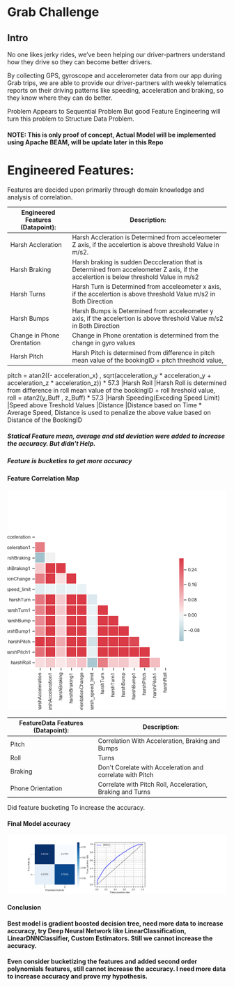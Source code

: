 
# Grab Challenge
## Intro
No one likes jerky rides, we’ve been helping our driver-partners understand how they drive so they can become better drivers.

By collecting GPS, gyroscope and accelerometer data from our app during Grab trips, we are able to provide our driver-partners with weekly telematics reports on their driving patterns like speeding, acceleration and braking, so they know where they can do better.

Problem Appears to Sequential Problem But good Feature Engineering will turn this problem to  Structure Data Problem.  

#### NOTE: This is only proof of concept, Actual Model will be implemented using Apache BEAM, will be update later in this Repo 

# Engineered Features:
Features are decided upon primarily through domain knowledge and analysis of correlation.

|Engineered Features (Datapoint):|Description: |
| -------------                  |---|
|Harsh Accleration                |Harsh Accleration is Determined from acceleometer Z axis, if the accelertion is above threshold Value in m/s2.
|Harsh Braking                   |Harsh braking is sudden Decccleration that is Determined from acceleometer Z axis,  if the accelertion is below threshold Value in m/s2
|Harsh Turns                  |Harsh Turn is Determined from acceleometer x axis, if the accelertion is above threshold Value m/s2 in Both Direction
|Harsh Bumps                   |Harsh Bumps is Determined from acceleometer y axis, if the accelertion is above threshold Value m/s2 in Both Direction
|Change in Phone Orentation                   |Change in Phone orentation is determined from the change in gyro values
|Harsh Pitch                          |Harsh Pitch is determined from difference in pitch mean value of the bookingID + pitch threshold value,  
pitch = atan2((- acceleration_x) , sqrt(acceleration_y * acceleration_y + acceleration_z * acceleration_z)) * 57.3
|Harsh Roll                          |Harsh Roll is determined from difference in roll mean value of the bookingID + roll hreshold value,  
roll = atan2(y_Buff , z_Buff) * 57.3
|Harsh Speeding(Exceding Speed Limit)                           |Speed above Treshold Values
|Distance                     |Distance based on Time * Average Speed, Distance is used to penalize the above value based on Distance of the BookingID

##### Statical Feature mean, average and std deviation were added to increase the accuracy. But didn't Help. 
##### Feature is bucketies to get more accuracy 

#### Feature Correlation Map

 <td> <img src="img/heatmap.png" alt="Drawing" style="width: 600px;"/> </td>

|FeatureData Features (Datapoint):|Description: |
| -------------                  |---|
|Pitch                |Correlation With Acceleration, Braking and Bumps
|Roll                |Turns
|Braking                |Don't Corelate with Acceleration and correlate with Pitch 
|Phone Orientation                |Correlate with Pitch Roll, Acceleration, Braking and Turns
 Did feature bucketing To increase the accuracy. 



#### Final Model accuracy

<td> <img src="img/final_model.png" alt="Drawing" style="width: 1000px;"/> </td>

#### Conclusion
#### Best model is gradient boosted decision tree, need more data to increase accuracy, try Deep Neural Network like LinearClassification, LinearDNNClassifier, Custom Estimators. Still we cannot increase the accuracy.
#### Even consider bucketizing the features and added second order polynomials features, still cannot increase the accuracy. I need more data to increase accuracy and prove my hypothesis.
